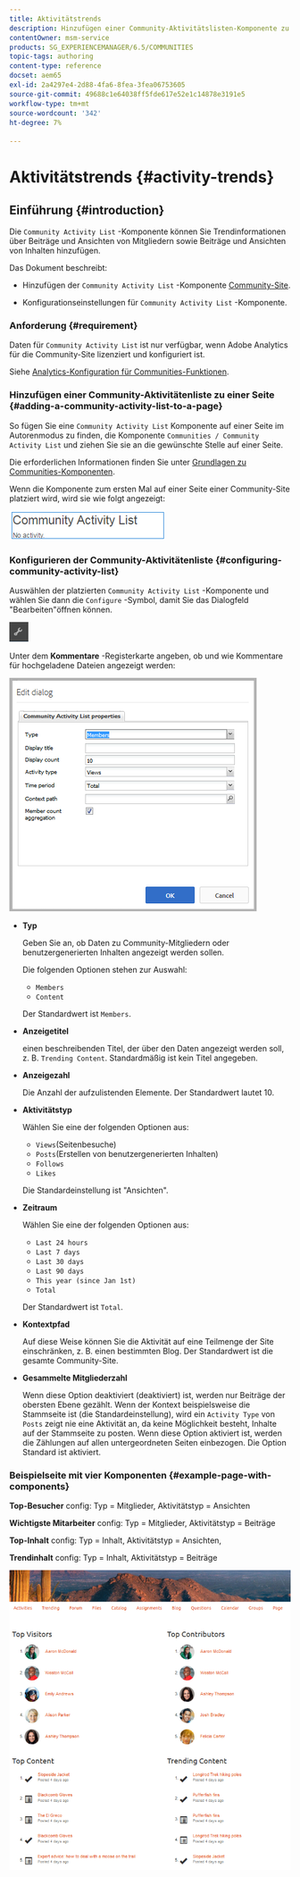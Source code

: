 ```yaml
---
title: Aktivitätstrends
description: Hinzufügen einer Community-Aktivitätslisten-Komponente zu einer Seite
contentOwner: msm-service
products: SG_EXPERIENCEMANAGER/6.5/COMMUNITIES
topic-tags: authoring
content-type: reference
docset: aem65
exl-id: 2a4297e4-2d88-4fa6-8fea-3fea06753605
source-git-commit: 49688c1e64038ff5fde617e52e1c14878e3191e5
workflow-type: tm+mt
source-wordcount: '342'
ht-degree: 7%

---
```


# Aktivitätstrends {#activity-trends}

## Einführung {#introduction}

Die `Community Activity List` -Komponente können Sie Trendinformationen über Beiträge und Ansichten von Mitgliedern sowie Beiträge und Ansichten von Inhalten hinzufügen.

Das Dokument beschreibt:

* Hinzufügen der `Community Activity List` -Komponente [Community-Site](/help/communities/overview.md#community-sites).

* Konfigurationseinstellungen für `Community Activity List` -Komponente.

### Anforderung {#requirement}

Daten für `Community Activity List` ist nur verfügbar, wenn Adobe Analytics für die Community-Site lizenziert und konfiguriert ist.

Siehe [Analytics-Konfiguration für Communities-Funktionen](/help/communities/analytics.md).

### Hinzufügen einer Community-Aktivitätenliste zu einer Seite {#adding-a-community-activity-list-to-a-page}

So fügen Sie eine `Community Activity List` Komponente auf einer Seite im Autorenmodus zu finden, die Komponente `Communities / Community Activity List` und ziehen Sie sie an die gewünschte Stelle auf einer Seite.

Die erforderlichen Informationen finden Sie unter [Grundlagen zu Communities-Komponenten](/help/communities/basics.md).

Wenn die Komponente zum ersten Mal auf einer Seite einer Community-Site platziert wird, wird sie wie folgt angezeigt:

![community-activity](assets/community-activity.png)

### Konfigurieren der Community-Aktivitätenliste  {#configuring-community-activity-list}

Auswählen der platzierten `Community Activity List` -Komponente und wählen Sie dann die `Configure` -Symbol, damit Sie das Dialogfeld &quot;Bearbeiten&quot;öffnen können.

![konfigurieren](assets/configure-new.png)

Unter dem **Kommentare** -Registerkarte angeben, ob und wie Kommentare für hochgeladene Dateien angezeigt werden:

![Eigenschaften](assets/activity-list-properties.png)

* **Typ**

  Geben Sie an, ob Daten zu Community-Mitgliedern oder benutzergenerierten Inhalten angezeigt werden sollen.

  Die folgenden Optionen stehen zur Auswahl:

   * `Members`
   * `Content`

  Der Standardwert ist `Members`.

* **Anzeigetitel**

  einen beschreibenden Titel, der über den Daten angezeigt werden soll, z. B. `Trending Content`.
Standardmäßig ist kein Titel angegeben.

* **Anzeigezahl**

  Die Anzahl der aufzulistenden Elemente.
Der Standardwert lautet 10.

* **Aktivitätstyp**

  Wählen Sie eine der folgenden Optionen aus:

   * `Views`(Seitenbesuche)
   * `Posts`(Erstellen von benutzergenerierten Inhalten)
   * `Follows`
   * `Likes`

  Die Standardeinstellung ist &quot;Ansichten&quot;.

* **Zeitraum**

  Wählen Sie eine der folgenden Optionen aus:

   * `Last 24 hours`
   * `Last 7 days`
   * `Last 30 days`
   * `Last 90 days`
   * `This year (since Jan 1st)`
   * `Total`

  Der Standardwert ist `Total`.

* **Kontextpfad**

  Auf diese Weise können Sie die Aktivität auf eine Teilmenge der Site einschränken, z. B. einen bestimmten Blog.
Der Standardwert ist die gesamte Community-Site.

* **Gesammelte Mitgliederzahl**

  Wenn diese Option deaktiviert (deaktiviert) ist, werden nur Beiträge der obersten Ebene gezählt. Wenn der Kontext beispielsweise die Stammseite ist (die Standardeinstellung), wird ein `Activity Type` von `Posts` zeigt nie eine Aktivität an, da keine Möglichkeit besteht, Inhalte auf der Stammseite zu posten. Wenn diese Option aktiviert ist, werden die Zählungen auf allen untergeordneten Seiten einbezogen.
Die Option Standard ist aktiviert.

### Beispielseite mit vier Komponenten {#example-page-with-components}

**Top-Besucher** config: Typ = Mitglieder, Aktivitätstyp = Ansichten

**Wichtigste Mitarbeiter** config: Typ = Mitglieder, Aktivitätstyp = Beiträge

**Top-Inhalt** config: Typ = Inhalt, Aktivitätstyp = Ansichten,

**Trendinhalt** config: Typ = Inhalt, Aktivitätstyp = Beiträge

![Komponenten](assets/activity-list-components.png)
